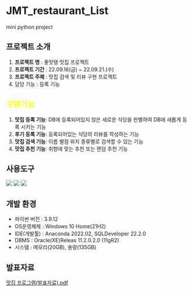 # JMT_restaurant_List
mini python project


## 프로젝트 소개
1. **프로젝트 명** : 좋맛탱 맛집 프로젝트
2. **프로젝트 기간** : 22.09.16(금) ~ 22.09.21.(수)
3. **프로젝트 주제** : 맛집 검색 및 리뷰 구현 프로젝트
4. 담당 기능 : 등록 기능


## <span style='color:yellow'>구현기능</span>

1. **맛집 등록 기능**: DB에 등록되어있지 않은 새로운 식당을 판별하여 DB에 새롭게 등록 시키는 기능
2. **후기 등록 기능**: 등록되어있는 식당의 리뷰를 작성하는 기능
3. **맛집 검색 기능**: 이름 별점 위치 종류별로 검색할 수 있는 기능
4. **맛집 추천 기능**: 취향에 맞는 추천 또는 랜덤 추천 기능<br>

## 사용도구
<div aline=center>
 <img src="http://img.shields.io/badge/Python-3776AB?style=round&logo=Python&logoColor=white" />
 <img src="http://img.shields.io/badge/Oracle-3776AB?style=round&logo=Oracle&logoColor=white" />
 <img src="http://img.shields.io/badge/MySQL-3776AB?style=round&logo=MySQL&logoColor=white" />
 
  </div>

## 개발 환경
- 파이썬 버전 : 3.9.12
- OS운영체제 : Windows 10 Home(21H2)
- IDE(개발툴) : Anaconda 2022.02, SQLDeveloper 22.2.0
- DBMS : Oracle(XE)Releas 11.2.0.2.0 (11gR2)
- 시스템 : 메모리(20GB), 용량(135GB)


## 발표자료

[맛집 프로그램(발표자료).pdf](https://github.com/xhdixhfl/JMT_restaurant_List/files/10544457/default.pdf)

